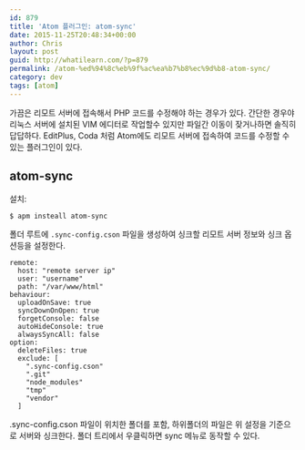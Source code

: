 ```yaml
---
id: 879
title: 'Atom 플러그인: atom-sync'
date: 2015-11-25T20:48:34+00:00
author: Chris
layout: post
guid: http://whatilearn.com/?p=879
permalink: /atom-%ed%94%8c%eb%9f%ac%ea%b7%b8%ec%9d%b8-atom-sync/
category: dev
tags: [atom]
---
```

가끔은 리모트 서버에 접속해서 PHP 코드를 수정해야 하는 경우가 있다. 간단한 경우야 리눅스 서버에 설치된 VIM 에디터로 작업할수 있지만 파일간 이동이 잦거나하면 솔직히 답답하다. EditPlus, Coda 처럼 Atom에도 리모트 서버에 접속하여 코드를 수정할 수 있는 플러그인이 있다.

## atom-sync

설치:

```
$ apm insteall atom-sync
```

폴더 루트에 `.sync-config.cson` 파일을 생성하여 싱크할 리모트 서버 정보와 싱크 옵션등을 설정한다.

```
remote:
  host: "remote server ip"
  user: "username"
  path: "/var/www/html"
behaviour:
  uploadOnSave: true
  syncDownOnOpen: true
  forgetConsole: false
  autoHideConsole: true
  alwaysSyncAll: false
option:
  deleteFiles: true
  exclude: [
    ".sync-config.cson"
    ".git"
    "node_modules"
    "tmp"
    "vendor"
  ]
```

.sync-config.cson 파일이 위치한 폴더를 포함, 하위폴더의 파일은 위 설정을 기준으로 서버와 싱크한다. 폴더 트리에서 우클릭하면 sync 메뉴로 동작할 수 있다.
